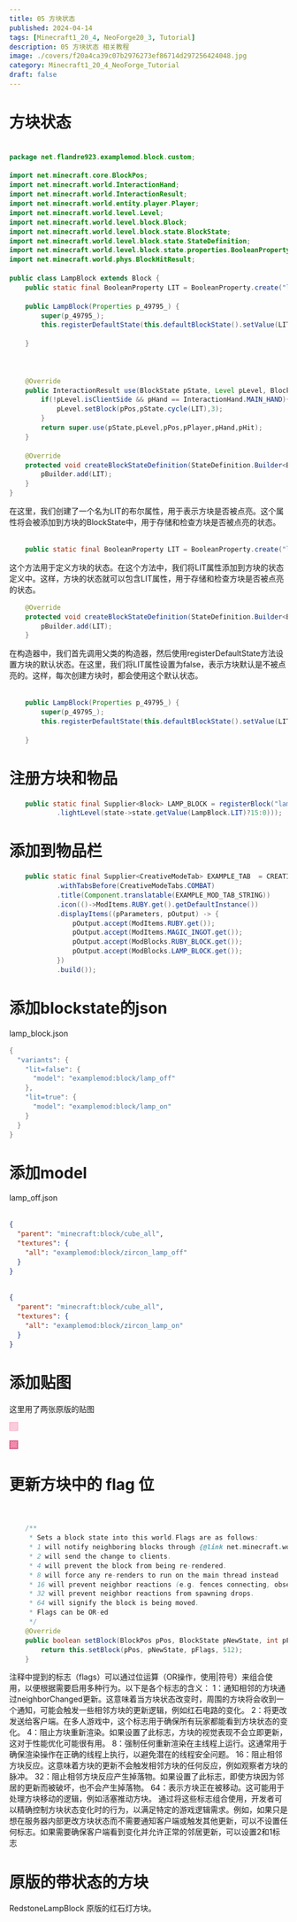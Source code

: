 ```yaml
---
title: 05 方块状态
published: 2024-04-14
tags: [Minecraft1_20_4, NeoForge20_3, Tutorial]
description: 05 方块状态 相关教程
image: ./covers/f20a4ca39c07b2976273ef86714d297256424048.jpg
category: Minecraft1_20_4_NeoForge_Tutorial
draft: false
---
```

# 方块状态


```java

package net.flandre923.examplemod.block.custom;

import net.minecraft.core.BlockPos;
import net.minecraft.world.InteractionHand;
import net.minecraft.world.InteractionResult;
import net.minecraft.world.entity.player.Player;
import net.minecraft.world.level.Level;
import net.minecraft.world.level.block.Block;
import net.minecraft.world.level.block.state.BlockState;
import net.minecraft.world.level.block.state.StateDefinition;
import net.minecraft.world.level.block.state.properties.BooleanProperty;
import net.minecraft.world.phys.BlockHitResult;

public class LampBlock extends Block {
    public static final BooleanProperty LIT = BooleanProperty.create("lit");

    public LampBlock(Properties p_49795_) {
        super(p_49795_);
        this.registerDefaultState(this.defaultBlockState().setValue(LIT,false));

    }



    @Override
    public InteractionResult use(BlockState pState, Level pLevel, BlockPos pPos, Player pPlayer, InteractionHand pHand, BlockHitResult pHit) {
        if(!pLevel.isClientSide && pHand == InteractionHand.MAIN_HAND){
            pLevel.setBlock(pPos,pState.cycle(LIT),3);
        }
        return super.use(pState,pLevel,pPos,pPlayer,pHand,pHit);
    }

    @Override
    protected void createBlockStateDefinition(StateDefinition.Builder<Block, BlockState> pBuilder) {
        pBuilder.add(LIT);
    }
}

```
在这里，我们创建了一个名为LIT的布尔属性，用于表示方块是否被点亮。这个属性将会被添加到方块的BlockState中，用于存储和检查方块是否被点亮的状态。

```java

    public static final BooleanProperty LIT = BooleanProperty.create("lit");

```

这个方法用于定义方块的状态。在这个方法中，我们将LIT属性添加到方块的状态定义中。这样，方块的状态就可以包含LIT属性，用于存储和检查方块是否被点亮的状态。

```java
    @Override
    protected void createBlockStateDefinition(StateDefinition.Builder<Block, BlockState> pBuilder) {
        pBuilder.add(LIT);
    }

```

在构造器中，我们首先调用父类的构造器，然后使用registerDefaultState方法设置方块的默认状态。在这里，我们将LIT属性设置为false，表示方块默认是不被点亮的。这样，每次创建方块时，都会使用这个默认状态。

```java

    public LampBlock(Properties p_49795_) {
        super(p_49795_);
        this.registerDefaultState(this.defaultBlockState().setValue(LIT,false));

    }

```

# 注册方块和物品

```java
    public static final Supplier<Block> LAMP_BLOCK = registerBlock("lamp_block",()->new LampBlock(BlockBehaviour.Properties.ofFullCopy(Blocks.STONE).strength(6f).requiresCorrectToolForDrops()
            .lightLevel(state->state.getValue(LampBlock.LIT)?15:0)));

```
# 添加到物品栏

```java
    public static final Supplier<CreativeModeTab> EXAMPLE_TAB  = CREATIVE_MODE_TABS.register("example_tab",() -> CreativeModeTab.builder()
            .withTabsBefore(CreativeModeTabs.COMBAT)
            .title(Component.translatable(EXAMPLE_MOD_TAB_STRING))
            .icon(()->ModItems.RUBY.get().getDefaultInstance())
            .displayItems((pParameters, pOutput) -> {
                pOutput.accept(ModItems.RUBY.get());
                pOutput.accept(ModItems.MAGIC_INGOT.get());
                pOutput.accept(ModBlocks.RUBY_BLOCK.get());
                pOutput.accept(ModBlocks.LAMP_BLOCK.get());
            })
            .build());

```

# 添加blockstate的json

lamp_block.json

```java
{
  "variants": {
    "lit=false": {
      "model": "examplemod:block/lamp_off"
    },
    "lit=true": {
      "model": "examplemod:block/lamp_on"
    }
  }
}

```

# 添加model

lamp_off.json

```json

{
  "parent": "minecraft:block/cube_all",
  "textures": {
    "all": "examplemod:block/zircon_lamp_off"
  }
}

```

```json

{
  "parent": "minecraft:block/cube_all",
  "textures": {
    "all": "examplemod:block/zircon_lamp_on"
  }
}
```

# 添加贴图

 这里用了两张原版的贴图

![alt text](zircon_lamp_off.png) 

![alt text](zircon_lamp_on.png)


# 更新方块中的 flag 位

```java


    /**
     * Sets a block state into this world.Flags are as follows:
     * 1 will notify neighboring blocks through {@link net.minecraft.world.level.block.state.BlockBehaviour$BlockStateBase#neighborChanged neighborChanged} updates.
     * 2 will send the change to clients.
     * 4 will prevent the block from being re-rendered.
     * 8 will force any re-renders to run on the main thread instead
     * 16 will prevent neighbor reactions (e.g. fences connecting, observers pulsing).
     * 32 will prevent neighbor reactions from spawning drops.
     * 64 will signify the block is being moved.
     * Flags can be OR-ed
     */
    @Override
    public boolean setBlock(BlockPos pPos, BlockState pNewState, int pFlags) {
        return this.setBlock(pPos, pNewState, pFlags, 512);
    }


```
注释中提到的标志（flags）可以通过位运算（OR操作，使用|符号）来组合使用，以便根据需要启用多种行为。以下是各个标志的含义：
1：通知相邻的方块通过neighborChanged更新。这意味着当方块状态改变时，周围的方块将会收到一个通知，可能会触发一些相邻方块的更新逻辑，例如红石电路的变化。
2：将更改发送给客户端。在多人游戏中，这个标志用于确保所有玩家都能看到方块状态的变化。
4：阻止方块重新渲染。如果设置了此标志，方块的视觉表现不会立即更新，这对于性能优化可能很有用。
8：强制任何重新渲染在主线程上运行。这通常用于确保渲染操作在正确的线程上执行，以避免潜在的线程安全问题。
16：阻止相邻方块反应。这意味着方块的更新不会触发相邻方块的任何反应，例如观察者方块的脉冲。
32：阻止相邻方块反应产生掉落物。如果设置了此标志，即使方块因为邻居的更新而被破坏，也不会产生掉落物。
64：表示方块正在被移动。这可能用于处理方块移动的逻辑，例如活塞推动方块。
通过将这些标志组合使用，开发者可以精确控制方块状态变化时的行为，以满足特定的游戏逻辑需求。例如，如果只是想在服务器内部更改方块状态而不需要通知客户端或触发其他更新，可以不设置任何标志。如果需要确保客户端看到变化并允许正常的邻居更新，可以设置2和1标志

# 原版的带状态的方块
RedstoneLampBlock 原版的红石灯方块。